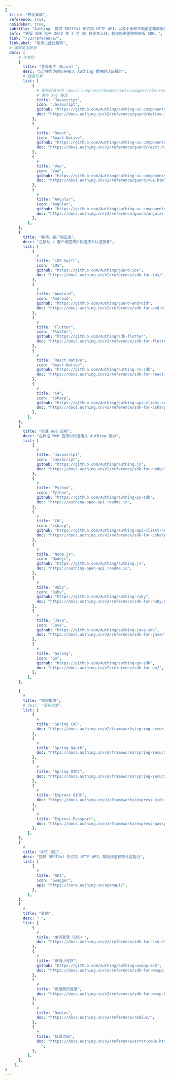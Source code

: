 ```yaml
---
{
  title: "开发集成",
  reference: true,
  noSidebar: true,
  subtitle: "Authing  提供 RESTful 形式的 HTTP API，以及十余种不同语言和框架的 SDK。你可以基于这些 API & SDK 资源，灵活的组合出你需要的认证流程。",
  info: "新版 SDK 已于 2022 年 4 月 26 日正式上线，若你仍希望使用旧版 SDK，",
  link: "/v2/reference/",
  linkLabel: "可点击此处跳转",
  # 编辑类型数据
  data: [
      # 大类别
      {
        title: "登录组件（Guard）",
        desc: "5分钟为你的应用接入 Authing 提供的认证服务",
        # 链接元素
        list: [
            {
              # 图标目录位于：docs/.vuepress/theme/assets/images/reference/
              # 保存 svg 格式
              title: "Javascript",
              icon: "JavaScript",
              github: "https://github.com/Authing/authing-ui-components",
              doc: "https://docs.authing.cn/v2/reference/guard/native-javascript.html",
            },
            {
              #
              title: "React",
              icon: "React-Native",
              github: "https://github.com/Authing/authing-ui-components",
              doc: "https://docs.authing.cn/v2/reference/guard/react.html",
            },
            {
              #
              title: "Vue",
              icon: "Vue",
              github: "https://github.com/Authing/authing-ui-components",
              doc: "https://docs.authing.cn/v2/reference/guard/vue.html",
            },
            {
              #
              title: "Angular",
              icon: "Angular",
              github: "https://github.com/Authing/authing-ui-components",
              doc: "https://docs.authing.cn/v2/reference/guard/angular.html",
            },
          ],
      },
      {
        title: "移动、客户端应用",
        desc: "在移动 / 客户端应用中快速接入认证服务",
        list: [
            {
              #
              title: "iOS Swift",
              icon: "iOS",
              github: "https://github.com/Authing/guard-ios",
              doc: "https://docs.authing.cn/v2/reference/sdk-for-ios/",
            },
            {
              #
              title: "Android",
              icon: "Android",
              github: "https://github.com/Authing/guard-android",
              doc: "https://docs.authing.cn/v2/reference/sdk-for-android/",
            },
            {
              #
              title: "Flutter",
              icon: "Flutter",
              github: "https://github.com/Authing/sdk-flutter",
              doc: "https://docs.authing.cn/v2/reference/sdk-for-flutter/",
            },
            {
              #
              title: "React Native",
              icon: "React-Native",
              github: "https://github.com/Authing/authing-rn-sdk",
              doc: "https://docs.authing.cn/v2/reference/sdk-for-react-native.html",
            },
            {
              #
              title: "C#",
              icon: "csharp",
              github: "https://github.com/Authing/authing-api-client-net",
              doc: "https://docs.authing.cn/v2/reference/sdk-for-csharp/",
            },
          ],
      },
      {
        title: "标准 Web 应用",
        desc: "在标准 Web 应用中快速接入 Authing 能力",
        list: [
            {
              #
              title: "Javascript",
              icon: "JavaScript",
              github: "https://github.com/Authing/authing.js",
              doc: "https://docs.authing.cn/v2/reference/sdk-for-node/",
            },
            {
              #
              title: "Python",
              icon: "Python",
              github: "https://github.com/Authing/authing-py-sdk",
              doc: "https://authing-open-api.readme.io",
            },
            {
              #
              title: "C#",
              icon: "csharp",
              github: "https://github.com/Authing/authing-api-client-net",
              doc: "https://docs.authing.cn/v2/reference/sdk-for-csharp/",
            },
            {
              #
              title: "Node.js",
              icon: "Nodejs",
              github: "https://github.com/Authing/authing.js",
              doc: "https://authing-open-api.readme.io",
            },
            {
              #
              title: "Ruby",
              icon: "Ruby",
              github: "https://github.com/Authing/authing-ruby",
              doc: "https://docs.authing.cn/v2/reference/sdk-for-ruby.html",
            },
            {
              #
              title: "Java",
              icon: "Java",
              github: "https://github.com/Authing/authing-java-sdk",
              doc: "https://docs.authing.cn/v2/reference/sdk-for-java/",
            },
            {
              #
              title: "Golang",
              icon: "Go",
              github: "https://github.com/Authing/authing-go-sdk",
              doc: "https://docs.authing.cn/v2/reference/sdk-for-go/",
            },
          ],
      },

      {
        #
        title: "框架集成",
        # desc: "更新文案",
        list: [
            {
              #
              title: "Spring CAS",
              doc: "https://docs.authing.cn/v2/frameworks/spring-security-cas/",
            },
            {
              #
              title: "Spring OAuth",
              doc: "https://docs.authing.cn/v2/frameworks/spring-security-oauth/",
            },
            {
              #
              title: "Spring OIDC",
              doc: "https://docs.authing.cn/v2/frameworks/spring-security-oidc/",
            },
            {
              #
              title: "Express OIDC",
              doc: "https://docs.authing.cn/v2/frameworks/express-oidc-client/",
            },
            {
              #
              title: "Express Passport",
              doc: "https://docs.authing.cn/v2/frameworks/express-passport-openidconnect/",
            },
          ],
      },
      {
        #
        title: "API 接口",
        desc: "提供 RESTful 形式的 HTTP API，帮助快速获取认证能力",
        list: [
            {
              #
              title: "API",
              icon: "Swagger",
              api: "https://core.authing.cn/openapi/",
            },
          ],
      },
      {
        #
        title: "其他",
        desc: " ",
        list: [
            {
              #
              title: "单点登录（SSO）",
              doc: "https://docs.authing.cn/v2/reference/sdk-for-sso.html",
            },
            {
              #
              title: "微信小程序",
              github: "https://github.com/authing/authing-wxapp-sdk",
              doc: "https://docs.authing.cn/v2/reference/sdk-for-wxapp.html",
            },
            {
              #
              title: "微信网页登录",
              doc: "https://docs.authing.cn/v2/reference/sdk-for-wxmp.html",
            },
            {
              #
              title: "Radius",
              doc: "https://docs.authing.cn/v2/reference/radius/",
            },
            {
              #
              title: "错误代码",
              doc: "https://docs.authing.cn/v2/reference/error-code.html
                ",
            },
          ],
      },
    ],
}
---
```

